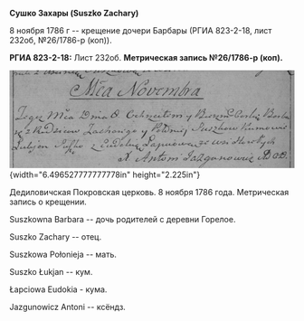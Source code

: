**Сушко Захары (Suszko Zachary)**

8 ноября 1786 г -- крещение дочери Барбары (РГИА 823-2-18, лист 232об,
№26/1786-р (коп)).

**РГИА 823-2-18:** Лист 232об. **Метрическая запись №26/1786-р (коп).**

![](./media/cb56bd331acf7e0a19913bec557bfadacb459c8c.png){width="6.496527777777778in"
height="2.225in"}

Дедиловичская Покровская церковь. 8 ноября 1786 года. Метрическая запись
о крещении.

Suszkowna Barbara -- дочь родителей с деревни Горелое.

Suszko Zachary -- отец.

Suszkowa Połonieja -- мать.

Suszko Łukjan -- кум.

Łapciowa Eudokia - кума.

Jazgunowicz Antoni -- ксёндз.
